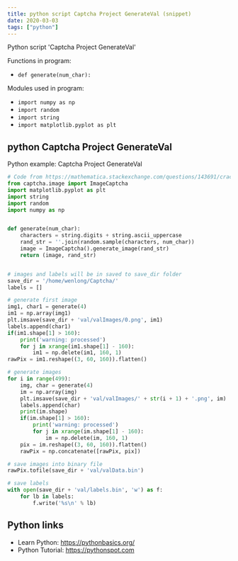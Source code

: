 ```yaml
---
title: python script Captcha Project GenerateVal (snippet)
date: 2020-03-03
tags: ["python"]
---
```

Python script 'Captcha Project GenerateVal'

Functions in program: 
* `def generate(num_char):`

Modules used in program: 
* `import numpy as np`
* `import random`
* `import string`
* `import matplotlib.pyplot as plt`

## python Captcha Project GenerateVal

Python example: Captcha Project GenerateVal

```python
# Code from https://mathematica.stackexchange.com/questions/143691/crack-captcha-using-deep-learning
from captcha.image import ImageCaptcha
import matplotlib.pyplot as plt
import string
import random
import numpy as np


def generate(num_char):
    characters = string.digits + string.ascii_uppercase
    rand_str = ''.join(random.sample(characters, num_char))
    image = ImageCaptcha().generate_image(rand_str)
    return (image, rand_str)


# images and labels will be in saved to save_dir folder
save_dir = '/home/wenlong/Captcha/'
labels = []

# generate first image
img1, char1 = generate(4)
im1 = np.array(img1)
plt.imsave(save_dir + 'val/valImages/0.png', im1)
labels.append(char1)
if(im1.shape[1] > 160):
    print('warning: processed')
    for j in xrange(im1.shape[1] - 160):
        im1 = np.delete(im1, 160, 1)
rawPix = im1.reshape((3, 60, 160)).flatten()

# generate images
for i in range(499):
    img, char = generate(4)
    im = np.array(img)
    plt.imsave(save_dir + 'val/valImages/' + str(i + 1) + '.png', im)
    labels.append(char)
    print(im.shape)
    if(im.shape[1] > 160):
        print('warning: processed')
        for j in xrange(im.shape[1] - 160):
            im = np.delete(im, 160, 1)
    pix = im.reshape((3, 60, 160)).flatten()
    rawPix = np.concatenate([rawPix, pix])

# save images into binary file
rawPix.tofile(save_dir + 'val/valData.bin')

# save labels
with open(save_dir + 'val/labels.bin', 'w') as f:
    for lb in labels:
        f.write('%s\n' % lb)

```

## Python links

- Learn Python: https://pythonbasics.org/
- Python Tutorial: https://pythonspot.com
